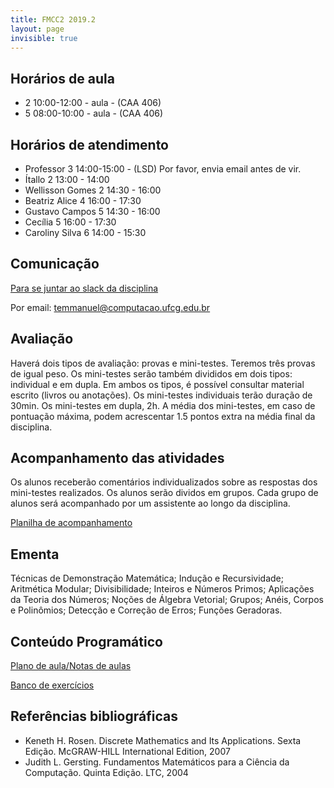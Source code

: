 ```yaml
---
title: FMCC2 2019.2
layout: page
invisible: true
---
```


## Horários de aula

* 2 10:00-12:00 - aula - (CAA 406)
* 5 08:00-10:00 - aula - (CAA 406)

## Horários de atendimento

* Professor 3 14:00-15:00 -  (LSD) Por favor, envia email antes de vir.
* Ítallo 2 13:00 - 14:00
* Wellisson Gomes 2 14:30 - 16:00
* Beatriz Alice 4 16:00 - 17:30
* Gustavo Campos 5 14:30 - 16:00
* Cecília 5 16:00 - 17:30
* Caroliny Silva 6 14:00 - 15:30

## Comunicação

[Para se juntar ao slack da disciplina](https://join.slack.com/t/fmcc2-ufcg-20192/shared_invite/enQtNzE1NjkyMjY4OTk5LWE0ZmE4MWZkMmMwYTYyZmU1YjNjYjcyYjczMWExMzFjNjlkNjljNDgxNzFhNzlmMWU5Y2I0MGE2NjgyMzZmZTg)

Por email: temmanuel@computacao.ufcg.edu.br

## Avaliação
Haverá dois tipos de avaliação: provas e mini-testes. Teremos três provas de igual peso. Os mini-testes serão também divididos em dois tipos: individual e em dupla. Em ambos os tipos, é possível consultar material escrito (livros ou anotações). Os mini-testes individuais terão duração de 30min. Os mini-testes em dupla, 2h. A média dos mini-testes, em caso de pontuação máxima, podem acrescentar 1.5 pontos extra na média final da disciplina.

## Acompanhamento das atividades
Os alunos receberão comentários individualizados sobre as respostas dos mini-testes realizados. Os alunos serão dividos em grupos. Cada grupo de alunos será acompanhado por um assistente ao longo da disciplina.

[Planilha de acompanhamento](https://docs.google.com/spreadsheets/d/1gnVdBQMfZdPK1jMVluTUZs-p0v5xObmmob8gJKn4_NQ/edit?usp=sharing)

## Ementa

Técnicas de Demonstração Matemática; Indução e Recursividade; Aritmética Modular; Divisibilidade; Inteiros e Números Primos; Aplicações da Teoria dos Números; Noções de Álgebra Vetorial; Grupos; Anéis, Corpos e Polinômios; Detecção e Correção de Erros; Funções Geradoras.

## Conteúdo Programático

[Plano de aula/Notas de aulas](https://docs.google.com/spreadsheets/d/1fW-doteQ9jevUfzmMr6Y5htLoSvMI3CMTonmYhfzWZ8/edit?usp=sharing)

[Banco de exercícios](https://www.overleaf.com/read/sfdncvtbydst)

## Referências bibliográficas

* Keneth H. Rosen. Discrete Mathematics and Its Applications. Sexta Edição. McGRAW-HILL International Edition, 2007
* Judith L. Gersting. Fundamentos Matemáticos para a Ciência da Computação. Quinta Edição. LTC, 2004

